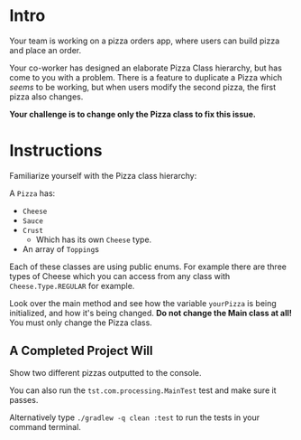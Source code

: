 # Intro

Your team is working on a pizza orders app, where users can build
pizza and place an order.

Your co-worker has designed an elaborate Pizza Class hierarchy,
but has come to you with a problem. There is a feature to
duplicate a Pizza which *seems* to be working, but when users
modify the second pizza, the first pizza also changes.

**Your challenge is to change only the Pizza class to fix this
issue.**

# Instructions

Familiarize yourself with the Pizza class hierarchy:

A `Pizza` has:

- `Cheese`
- `Sauce`
- `Crust`
    - Which has its own `Cheese` type.
- An array of `Topping`s

Each of these classes are using public enums. For example
there are three types of Cheese which you can access from any
class with `Cheese.Type.REGULAR` for example.

Look over the main method and see how the variable `yourPizza`
is being initialized, and how it's being changed.
**Do not change the Main class at all!** You must only change
the Pizza class.

## A Completed Project Will

Show two different pizzas outputted to the console.

You can also run the `tst.com.processing.MainTest` test and make
sure it passes. 

Alternatively type `./gradlew -q clean :test` to
run the tests in your command terminal.
